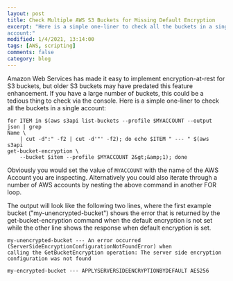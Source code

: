 ```yaml
---
layout: post
title: Check Multiple AWS S3 Buckets for Missing Default Encryption
excerpt: "Here is a simple one-liner to check all the buckets in a single
account:"
modified: 1/4/2021, 13:14:00
tags: [AWS, scripting]
comments: false
category: blog
---
```


Amazon Web Services has made it easy to implement encryption-at-rest for S3
buckets, but older S3 buckets may have predated this feature enhancement.  If
you have a large number of buckets, this could be a tedious thing to check via
the console.  Here is a simple one-liner to check all the buckets in a single
account:

```
for ITEM in $(aws s3api list-buckets --profile $MYACCOUNT --output json | grep
Name \
    | cut -d":" -f2 | cut -d'"' -f2); do echo $ITEM " --- " $(aws s3api
get-bucket-encryption \
    --bucket $item --profile $MYACCOUNT 2&gt;&amp;1); done
```

Obviously you would set the value of `MYACCOUNT` with the name of the AWS
Account you are inspecting.  Alternatively you could also iterate through a
number of AWS accounts by nesting the above command in another FOR loop.

The output will look like the following two lines, where the first example
bucket ("my-unencrypted-bucket") shows the error that is returned by the
get-bucket-encryption command when the default encryption is not set while the
other line shows the response when default encryption is set.

```
my-unencrypted-bucket --- An error occurred
(ServerSideEncryptionConfigurationNotFoundError) when
calling the GetBucketEncryption operation: The server side encryption
configuration was not found

my-encrypted-bucket --- APPLYSERVERSIDEENCRYPTIONBYDEFAULT AES256
```
